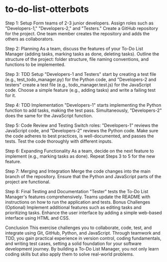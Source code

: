 # to-do-list-otterbots
Step 1: Setup
Form teams of 2-3 junior developers. Assign roles such as "Developers-1," "Developers-2," and "Testers."
Create a GitHub repository for the project. One team member creates the repository and adds the others as collaborators.


Step 2: Planning
As a team, discuss the features of your To-Do List Manager (adding tasks, marking tasks as done, deleting tasks).
Outline the structure of the project: folder structure, file naming conventions, and functions to be implemented.


Step 3: TDD Setup
"Developers-1 and Testers" start by creating a test file (e.g., test_todo_manager.py) for the Python code, 
and "Developers-2 and testers" create a test file (e.g., todo_manager.test.js) for the JavaScript code.
Choose a simple feature (e.g., adding tasks) and write a failing test for it.


Step 4: TDD Implementation
"Developers-1" starts implementing the Python function to add tasks, making the test pass.
Simultaneously, "Developers-2" does the same for the JavaScript function.


Step 5: Code Review and Testing
Switch roles: "Developers-1" reviews the JavaScript code, and "Developers-2" reviews the Python code.
Make sure the code adheres to best practices, is well-documented, and passes the tests.
Test the code thoroughly with different inputs.

Step 6: Expanding Functionality
As a team, decide on the next feature to implement (e.g., marking tasks as done).
Repeat Steps 3 to 5 for the new feature.

Step 7: Merging and Integration
Merge the code changes into the main branch of the repository.
Ensure that the Python and JavaScript parts of the project are functional.

Step 8: Final Testing and Documentation
"Tester" tests the To-Do List Manager's features comprehensively.
Teams update the README with instructions on how to run the application and tests.
Bonus Challenges (Optional)
Implement additional features such as editing tasks and prioritizing tasks.
Enhance the user interface by adding a simple web-based interface using HTML and CSS.

Conclusion
This exercise challenges you to collaborate, code, test, and integrate using Git, GitHub, Python, and JavaScript.
Through teamwork and TDD, you gain practical experience in version control, coding fundamentals, and writing test cases, 
setting a solid foundation for your software development journey. 
By building a To-Do List Manager, you not only learn coding skills but also apply them to solve real-world problems.

